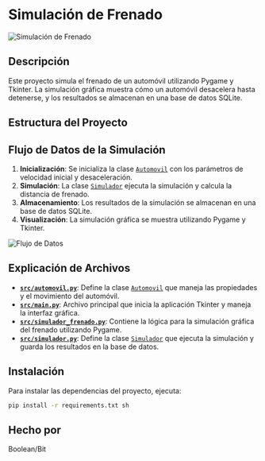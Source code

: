 # Simulación de Frenado

![Simulación de Frenado](https://example.com/simulation_image.png)

## Descripción

Este proyecto simula el frenado de un automóvil utilizando Pygame y Tkinter. La simulación gráfica muestra cómo un automóvil desacelera hasta detenerse, y los resultados se almacenan en una base de datos SQLite.

## Estructura del Proyecto

## Flujo de Datos de la Simulación

1. **Inicialización**: Se inicializa la clase [`Automovil`](command:_github.copilot.openSymbolFromReferences?%5B%22%22%2C%5B%7B%22uri%22%3A%7B%22scheme%22%3A%22file%22%2C%22authority%22%3A%22%22%2C%22path%22%3A%22%2Fhome%2Fboolean%2FFisica%20I%2Fsrc%2Fautomovil.py%22%2C%22query%22%3A%22%22%2C%22fragment%22%3A%22%22%7D%2C%22pos%22%3A%7B%22line%22%3A0%2C%22character%22%3A6%7D%7D%2C%7B%22uri%22%3A%7B%22scheme%22%3A%22file%22%2C%22authority%22%3A%22%22%2C%22path%22%3A%22%2Fhome%2Fboolean%2FFisica%20I%2Fsrc%2Fmain.py%22%2C%22query%22%3A%22%22%2C%22fragment%22%3A%22%22%7D%2C%22pos%22%3A%7B%22line%22%3A2%2C%22character%22%3A22%7D%7D%2C%7B%22uri%22%3A%7B%22scheme%22%3A%22file%22%2C%22authority%22%3A%22%22%2C%22path%22%3A%22%2Fhome%2Fboolean%2FFisica%20I%2Fsrc%2Fsimulador_frenado.py%22%2C%22query%22%3A%22%22%2C%22fragment%22%3A%22%22%7D%2C%22pos%22%3A%7B%22line%22%3A7%2C%22character%22%3A6%7D%7D%5D%2C%22dcb69d5f-2dfe-4c99-aee2-be9726ec24df%22%5D "Go to definition") con los parámetros de velocidad inicial y desaceleración.
2. **Simulación**: La clase [`Simulador`](command:_github.copilot.openSymbolFromReferences?%5B%22%22%2C%5B%7B%22uri%22%3A%7B%22scheme%22%3A%22file%22%2C%22authority%22%3A%22%22%2C%22path%22%3A%22%2Fhome%2Fboolean%2FFisica%20I%2Fsrc%2Fmain.py%22%2C%22query%22%3A%22%22%2C%22fragment%22%3A%22%22%7D%2C%22pos%22%3A%7B%22line%22%3A3%2C%22character%22%3A22%7D%7D%2C%7B%22uri%22%3A%7B%22scheme%22%3A%22file%22%2C%22authority%22%3A%22%22%2C%22path%22%3A%22%2Fhome%2Fboolean%2FFisica%20I%2Fsrc%2Fsimulador.py%22%2C%22query%22%3A%22%22%2C%22fragment%22%3A%22%22%7D%2C%22pos%22%3A%7B%22line%22%3A3%2C%22character%22%3A6%7D%7D%5D%2C%22dcb69d5f-2dfe-4c99-aee2-be9726ec24df%22%5D "Go to definition") ejecuta la simulación y calcula la distancia de frenado.
3. **Almacenamiento**: Los resultados de la simulación se almacenan en una base de datos SQLite.
4. **Visualización**: La simulación gráfica se muestra utilizando Pygame y Tkinter.

![Flujo de Datos](https://example.com/data_flow_diagram.png)

## Explicación de Archivos

- **[`src/automovil.py`](command:_github.copilot.openRelativePath?%5B%7B%22scheme%22%3A%22file%22%2C%22authority%22%3A%22%22%2C%22path%22%3A%22%2Fhome%2Fboolean%2FFisica%20I%2Fsrc%2Fautomovil.py%22%2C%22query%22%3A%22%22%2C%22fragment%22%3A%22%22%7D%2C%22dcb69d5f-2dfe-4c99-aee2-be9726ec24df%22%5D "/home/boolean/Fisica I/src/automovil.py")**: Define la clase [`Automovil`](command:_github.copilot.openSymbolFromReferences?%5B%22%22%2C%5B%7B%22uri%22%3A%7B%22scheme%22%3A%22file%22%2C%22authority%22%3A%22%22%2C%22path%22%3A%22%2Fhome%2Fboolean%2FFisica%20I%2Fsrc%2Fautomovil.py%22%2C%22query%22%3A%22%22%2C%22fragment%22%3A%22%22%7D%2C%22pos%22%3A%7B%22line%22%3A0%2C%22character%22%3A6%7D%7D%2C%7B%22uri%22%3A%7B%22scheme%22%3A%22file%22%2C%22authority%22%3A%22%22%2C%22path%22%3A%22%2Fhome%2Fboolean%2FFisica%20I%2Fsrc%2Fmain.py%22%2C%22query%22%3A%22%22%2C%22fragment%22%3A%22%22%7D%2C%22pos%22%3A%7B%22line%22%3A2%2C%22character%22%3A22%7D%7D%2C%7B%22uri%22%3A%7B%22scheme%22%3A%22file%22%2C%22authority%22%3A%22%22%2C%22path%22%3A%22%2Fhome%2Fboolean%2FFisica%20I%2Fsrc%2Fsimulador_frenado.py%22%2C%22query%22%3A%22%22%2C%22fragment%22%3A%22%22%7D%2C%22pos%22%3A%7B%22line%22%3A7%2C%22character%22%3A6%7D%7D%5D%2C%22dcb69d5f-2dfe-4c99-aee2-be9726ec24df%22%5D "Go to definition") que maneja las propiedades y el movimiento del automóvil.
- **[`src/main.py`](command:_github.copilot.openRelativePath?%5B%7B%22scheme%22%3A%22file%22%2C%22authority%22%3A%22%22%2C%22path%22%3A%22%2Fhome%2Fboolean%2FFisica%20I%2Fsrc%2Fmain.py%22%2C%22query%22%3A%22%22%2C%22fragment%22%3A%22%22%7D%2C%22dcb69d5f-2dfe-4c99-aee2-be9726ec24df%22%5D "/home/boolean/Fisica I/src/main.py")**: Archivo principal que inicia la aplicación Tkinter y maneja la interfaz gráfica.
- **[`src/simulador_frenado.py`](command:_github.copilot.openRelativePath?%5B%7B%22scheme%22%3A%22file%22%2C%22authority%22%3A%22%22%2C%22path%22%3A%22%2Fhome%2Fboolean%2FFisica%20I%2Fsrc%2Fsimulador_frenado.py%22%2C%22query%22%3A%22%22%2C%22fragment%22%3A%22%22%7D%2C%22dcb69d5f-2dfe-4c99-aee2-be9726ec24df%22%5D "/home/boolean/Fisica I/src/simulador_frenado.py")**: Contiene la lógica para la simulación gráfica del frenado utilizando Pygame.
- **[`src/simulador.py`](command:_github.copilot.openRelativePath?%5B%7B%22scheme%22%3A%22file%22%2C%22authority%22%3A%22%22%2C%22path%22%3A%22%2Fhome%2Fboolean%2FFisica%20I%2Fsrc%2Fsimulador.py%22%2C%22query%22%3A%22%22%2C%22fragment%22%3A%22%22%7D%2C%22dcb69d5f-2dfe-4c99-aee2-be9726ec24df%22%5D "/home/boolean/Fisica I/src/simulador.py")**: Define la clase [`Simulador`](command:_github.copilot.openSymbolFromReferences?%5B%22%22%2C%5B%7B%22uri%22%3A%7B%22scheme%22%3A%22file%22%2C%22authority%22%3A%22%22%2C%22path%22%3A%22%2Fhome%2Fboolean%2FFisica%20I%2Fsrc%2Fmain.py%22%2C%22query%22%3A%22%22%2C%22fragment%22%3A%22%22%7D%2C%22pos%22%3A%7B%22line%22%3A3%2C%22character%22%3A22%7D%7D%2C%7B%22uri%22%3A%7B%22scheme%22%3A%22file%22%2C%22authority%22%3A%22%22%2C%22path%22%3A%22%2Fhome%2Fboolean%2FFisica%20I%2Fsrc%2Fsimulador.py%22%2C%22query%22%3A%22%22%2C%22fragment%22%3A%22%22%7D%2C%22pos%22%3A%7B%22line%22%3A3%2C%22character%22%3A6%7D%7D%5D%2C%22dcb69d5f-2dfe-4c99-aee2-be9726ec24df%22%5D "Go to definition") que ejecuta la simulación y guarda los resultados en la base de datos.

## Instalación

Para instalar las dependencias del proyecto, ejecuta:

```sh
pip install -r requirements.txt sh
```

## Hecho por

Boolean/Bit
